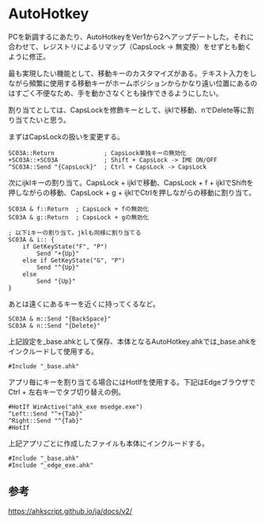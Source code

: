 # AutoHotkey

PCを新調するにあたり、AutoHotkeyをVer1から2へアップデートした。それに合わせて、レジストリによるリマップ（CapsLock -> 無変換）をせずとも動くように修正。

最も実現したい機能として、移動キーのカスタマイズがある。テキスト入力をしながら頻繁に使用する移動キーがホームポジションからかなり遠い位置にあるのはすごく不便なため、手を動かさなくとも操作できるようにしたい。

割り当てとしては、CapsLockを修飾キーとして、ijklで移動、nでDelete等に割り当てたいと思う。

まずはCapsLockの扱いを変更する。
```
SC03A::Return              ; CapsLock単独キーの無効化
+SC03A::+SC03A             ; Shift + CapsLock -> IME ON/OFF
^SC03A::Send "{CapsLock}"  ; Ctrl + CapsLock -> CapsLock
```

次にijklキーの割り当て。CapsLock + ijklで移動、CapsLock + f + ijklでShiftを押しながらの移動、CapsLock + g + ijklでCtrlを押しながらの移動に割り当て。
```
SC03A & f::Return  ; CapsLock + fの無効化
SC03A & g::Return  ; CapsLock + gの無効化

; 以下iキーの割り当て。jklも同様に割り当てる
SC03A & i:: {
    if GetKeyState("F", "P")
        Send "+{Up}"
    else if GetKeyState("G", "P")
        Send "^{Up}"
    else
        Send "{Up}"
}
```

あとは遠くにあるキーを近くに持ってくるなど。
```
SC03A & m::Send "{BackSpace}"
SC03A & n::Send "{Delete}"
```

上記設定を_base.ahkとして保存、本体となるAutoHotkey.ahkでは_base.ahkをインクルードして使用する。

```AutoHotkey.ahk
#Include "_base.ahk"
```

アプリ毎にキーを割り当てる場合にはHotIfを使用する。下記はEdgeブラウザでCtrl + 左右キーでタブ切り替えの例。
```_edge_exe.ahk
#HotIf WinActive("ahk_exe msedge.exe")
^Left::Send "^+{Tab}"
^Right::Send "^{Tab}"
#HotIf
```

上記アプリごとに作成したファイルも本体にインクルードする。
```AutoHotkey.ahk
#Include "_base.ahk"
#Include "_edge_exe.ahk"
```

## 参考
https://ahkscript.github.io/ja/docs/v2/

